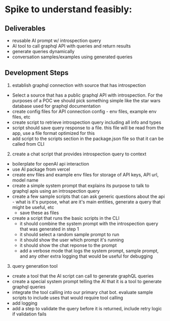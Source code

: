 # Spike to understand feasibly:

## Deliverables

- reusable AI prompt w/ introspection query
- AI tool to call graphql API with queries and return results
- generate queries dynamically
- conversation samples/examples using generated queries

## Development Steps

1. establish graphql connection with source that has introspection

- Select a source that has a public graphql API with introspection. For the purposes of a POC we should pick something simple like the star wars database used for graphql documentation
- create config files for API connection config - env files, example env files, etc
- create script to retrieve introspection query including all info and types
- script should save query response to a file. this file will be read from the app, use a file format optimized for this
- add script to the scripts section in the package.json file so that it can be called from CLI

2. create a chat script that provides introspection query to context

- boilerplate for openAI api interaction
- use AI package from vercel
- create env files and example env files for storage of API keys, API url, model name
- create a simple system prompt that explains its purpose to talk to graphql apis using an introspection query
- create a few sample scripts that can ask generic questions about the api - what is it's purpose, what are it's main entities, generate a query that might be useful, etc
  - save these as files
- create a script that runs the basic scripts in the CLI
  - it should combine the system prompt with the introspection query that was generated in step 1
  - it should select a random sample prompt to run
  - it should show the user which prompt it's running
  - it should show the chat reponse to the prompt
  - add a verbose mode that logs the system prompt, sample prompt, and any other extra logging that would be useful for debugging

3. query generation tool

- create a tool that the AI script can call to generate graphQL queries
- create a special system prompt telling the AI that it is a tool to generate graphql queries
- integrate the tool calling into our primary chat bot. evaluate sample scripts to include uses that would require tool calling
- add logging
- add a step to validate the query before it is returned, include retry logic if validation fails
